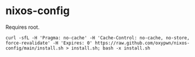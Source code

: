 # nixos-config

Requires root.

```
curl -sfL -H 'Pragma: no-cache' -H 'Cache-Control: no-cache, no-store, force-revalidate' -H 'Expires: 0' https://raw.github.com/oxypwn/nixos-config/main/install.sh > install.sh; bash -x install.sh
```